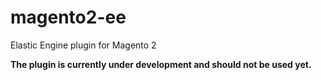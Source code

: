 # magento2-ee
Elastic Engine plugin for Magento 2

**The plugin is currently under development and should not be used yet.**
